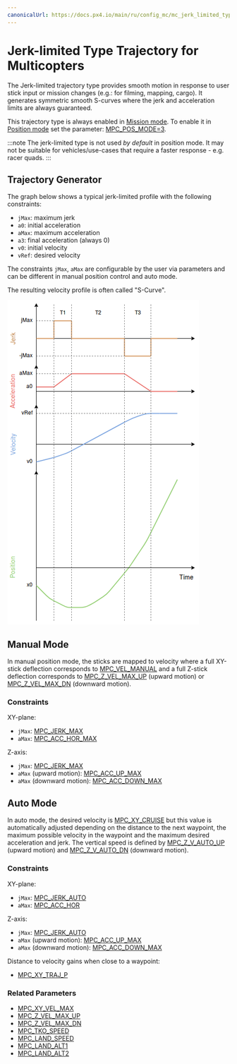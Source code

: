 ```yaml
---
canonicalUrl: https://docs.px4.io/main/ru/config_mc/mc_jerk_limited_type_trajectory
---
```


# Jerk-limited Type Trajectory for Multicopters

The Jerk-limited trajectory type provides smooth motion in response to user stick input or mission changes (e.g.: for filming, mapping, cargo). It generates symmetric smooth S-curves where the jerk and acceleration limits are always guaranteed.

This trajectory type is always enabled in [Mission mode](../flight_modes/mission.md). To enable it in [Position mode](../flight_modes_mc/position.md) set the parameter: [MPC_POS_MODE=3](../advanced_config/parameter_reference.md#MPC_POS_MODE).

:::note
The jerk-limited type is not used *by default* in position mode. It may not be suitable for vehicles/use-cases that require a faster response - e.g. racer quads.
:::

## Trajectory Generator

The graph below shows a typical jerk-limited profile with the following constraints:
- `jMax`: maximum jerk
- `a0`: initial acceleration
- `aMax`: maximum acceleration
- `a3`: final acceleration (always 0)
- `v0`: initial velocity
- `vRef`: desired velocity

The constraints `jMax`, `aMax` are configurable by the user via parameters and can be different in manual position control and auto mode.

The resulting velocity profile is often called "S-Curve".

![Jerk-limited trajectory](../../assets/config/mc/jerk_limited_trajectory_1d.png)

## Manual Mode

In manual position mode, the sticks are mapped to velocity where a full XY-stick deflection corresponds to [MPC_VEL_MANUAL](../advanced_config/parameter_reference.md#MPC_VEL_MANUAL) and a full Z-stick deflection corresponds to [MPC_Z_VEL_MAX_UP](../advanced_config/parameter_reference.md#MPC_Z_VEL_MAX_UP) (upward motion) or [MPC_Z_VEL_MAX_DN](../advanced_config/parameter_reference.md#MPC_Z_VEL_MAX_DN) (downward motion).

### Constraints

XY-plane:
- `jMax`: [MPC_JERK_MAX](../advanced_config/parameter_reference.md#MPC_JERK_MAX)
- `aMax`: [MPC_ACC_HOR_MAX](../advanced_config/parameter_reference.md#MPC_ACC_HOR_MAX)

Z-axis:
- `jMax`: [MPC_JERK_MAX](../advanced_config/parameter_reference.md#MPC_JERK_MAX)
- `aMax` (upward motion): [MPC_ACC_UP_MAX](../advanced_config/parameter_reference.md#MPC_ACC_UP_MAX)
- `aMax` (downward motion): [MPC_ACC_DOWN_MAX](../advanced_config/parameter_reference.md#MPC_ACC_DOWN_MAX)

## Auto Mode

In auto mode, the desired velocity is [MPC_XY_CRUISE](../advanced_config/parameter_reference.md#MPC_XY_CRUISE) but this value is automatically adjusted depending on the distance to the next waypoint, the maximum possible velocity in the waypoint and the maximum desired acceleration and jerk. The vertical speed is defined by [MPC_Z_V_AUTO_UP](../advanced_config/parameter_reference.md#MPC_Z_V_AUTO_UP) (upward motion) and [MPC_Z_V_AUTO_DN](../advanced_config/parameter_reference.md#MPC_Z_V_AUTO_DN) (downward motion).

### Constraints

XY-plane:
- `jMax`: [MPC_JERK_AUTO](../advanced_config/parameter_reference.md#MPC_JERK_AUTO)
- `aMax`: [MPC_ACC_HOR](../advanced_config/parameter_reference.md#MPC_ACC_HOR)

Z-axis:
- `jMax`: [MPC_JERK_AUTO](../advanced_config/parameter_reference.md#MPC_JERK_AUTO)
- `aMax` (upward motion): [MPC_ACC_UP_MAX](../advanced_config/parameter_reference.md#MPC_ACC_UP_MAX)
- `aMax` (downward motion): [MPC_ACC_DOWN_MAX](../advanced_config/parameter_reference.md#MPC_ACC_DOWN_MAX)

Distance to velocity gains when close to a waypoint:
- [MPC_XY_TRAJ_P](../advanced_config/parameter_reference.md#MPC_XY_TRAJ_P)

### Related Parameters

- [MPC_XY_VEL_MAX](../advanced_config/parameter_reference.md#MPC_XY_VEL_MAX)
- [MPC_Z_VEL_MAX_UP](../advanced_config/parameter_reference.md#MPC_Z_VEL_MAX_UP)
- [MPC_Z_VEL_MAX_DN](../advanced_config/parameter_reference.md#MPC_Z_VEL_MAX_DN)
- [MPC_TKO_SPEED](../advanced_config/parameter_reference.md#MPC_TKO_SPEED)
- [MPC_LAND_SPEED](../advanced_config/parameter_reference.md#MPC_LAND_SPEED)
- [MPC_LAND_ALT1](../advanced_config/parameter_reference.md#MPC_LAND_ALT1)
- [MPC_LAND_ALT2](../advanced_config/parameter_reference.md#MPC_LAND_ALT2)

